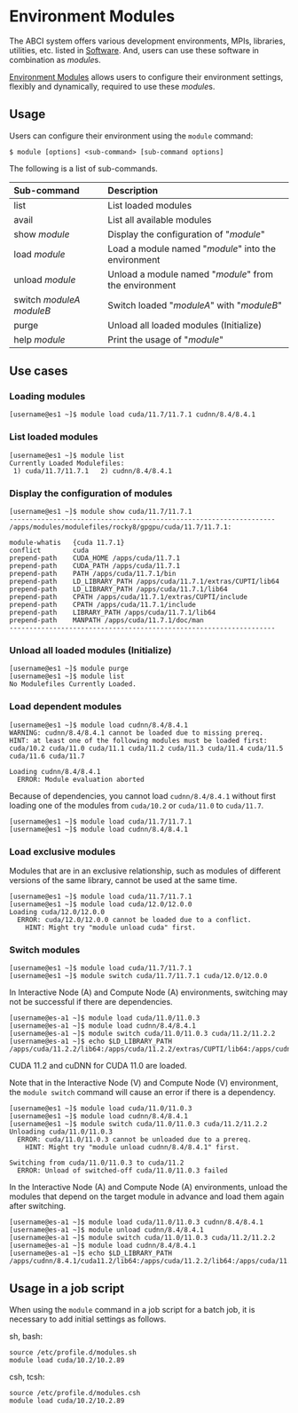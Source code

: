 # Environment Modules

The ABCI system offers various development environments, MPIs, libraries, utilities, etc. listed in [Software](system-overview.md#software). And, users can use these software in combination as *module*s.

[Environment Modules](http://modules.sourceforge.net/) allows users to configure their environment settings, flexibly and dynamically, required to use these *module*s.

## Usage

Users can configure their environment using the `module` command:

```
$ module [options] <sub-command> [sub-command options]
```

The following is a list of sub-commands.

| Sub-command | Description |
|:--|:--|
| list | List loaded modules |
| avail | List all available modules |
| show *module* | Display the configuration of "*module*" |
| load *module* | Load a module named "*module*" into the environment |
| unload *module* | Unload a module named "*module*" from the environment |
| switch *moduleA* *moduleB* | Switch loaded "*moduleA*" with "*moduleB*" |
| purge | Unload all loaded modules (Initialize) |
| help *module* | Print the usage of "*module*" |

## Use cases

### Loading modules

```
[username@es1 ~]$ module load cuda/11.7/11.7.1 cudnn/8.4/8.4.1
```

### List loaded modules

```
[username@es1 ~]$ module list
Currently Loaded Modulefiles:
 1) cuda/11.7/11.7.1   2) cudnn/8.4/8.4.1
```

### Display the configuration of modules

```
[username@es1 ~]$ module show cuda/11.7/11.7.1
-------------------------------------------------------------------
/apps/modules/modulefiles/rocky8/gpgpu/cuda/11.7/11.7.1:

module-whatis   {cuda 11.7.1}
conflict        cuda
prepend-path    CUDA_HOME /apps/cuda/11.7.1
prepend-path    CUDA_PATH /apps/cuda/11.7.1
prepend-path    PATH /apps/cuda/11.7.1/bin
prepend-path    LD_LIBRARY_PATH /apps/cuda/11.7.1/extras/CUPTI/lib64
prepend-path    LD_LIBRARY_PATH /apps/cuda/11.7.1/lib64
prepend-path    CPATH /apps/cuda/11.7.1/extras/CUPTI/include
prepend-path    CPATH /apps/cuda/11.7.1/include
prepend-path    LIBRARY_PATH /apps/cuda/11.7.1/lib64
prepend-path    MANPATH /apps/cuda/11.7.1/doc/man
-------------------------------------------------------------------
```

### Unload all loaded modules (Initialize)

```
[username@es1 ~]$ module purge
[username@es1 ~]$ module list
No Modulefiles Currently Loaded.
```

### Load dependent modules

```
[username@es1 ~]$ module load cudnn/8.4/8.4.1
WARNING: cudnn/8.4/8.4.1 cannot be loaded due to missing prereq.
HINT: at least one of the following modules must be loaded first: cuda/10.2 cuda/11.0 cuda/11.1 cuda/11.2 cuda/11.3 cuda/11.4 cuda/11.5 cuda/11.6 cuda/11.7

Loading cudnn/8.4/8.4.1
  ERROR: Module evaluation aborted
```

Because of dependencies, you cannot load `cudnn/8.4/8.4.1` without first loading one of the modules from `cuda/10.2` or `cuda/11.0` to `cuda/11.7`.

```
[username@es1 ~]$ module load cuda/11.7/11.7.1
[username@es1 ~]$ module load cudnn/8.4/8.4.1
```

### Load exclusive modules

Modules that are in an exclusive relationship, such as modules of different versions of the same library, cannot be used at the same time.

```
[username@es1 ~]$ module load cuda/11.7/11.7.1
[username@es1 ~]$ module load cuda/12.0/12.0.0
Loading cuda/12.0/12.0.0
  ERROR: cuda/12.0/12.0.0 cannot be loaded due to a conflict.
    HINT: Might try "module unload cuda" first.
```

### Switch modules

```
[username@es1 ~]$ module load cuda/11.7/11.7.1
[username@es1 ~]$ module switch cuda/11.7/11.7.1 cuda/12.0/12.0.0
```

In Interactive Node (A) and Compute Node (A) environments, switching may not be successful if there are dependencies.

```
[username@es-a1 ~]$ module load cuda/11.0/11.0.3
[username@es-a1 ~]$ module load cudnn/8.4/8.4.1
[username@es-a1 ~]$ module switch cuda/11.0/11.0.3 cuda/11.2/11.2.2
[username@es-a1 ~]$ echo $LD_LIBRARY_PATH
/apps/cuda/11.2.2/lib64:/apps/cuda/11.2.2/extras/CUPTI/lib64:/apps/cudnn/8.4.1/cuda11.0/lib64
```

CUDA 11.2 and cuDNN for CUDA 11.0 are loaded.

Note that in the Interactive Node (V) and Compute Node (V) environment, the `module switch` command will cause an error if there is a dependency.

```
[username@es1 ~]$ module load cuda/11.0/11.0.3
[username@es1 ~]$ module load cudnn/8.4/8.4.1
[username@es1 ~]$ module switch cuda/11.0/11.0.3 cuda/11.2/11.2.2
Unloading cuda/11.0/11.0.3
  ERROR: cuda/11.0/11.0.3 cannot be unloaded due to a prereq.
    HINT: Might try "module unload cudnn/8.4/8.4.1" first.

Switching from cuda/11.0/11.0.3 to cuda/11.2
  ERROR: Unload of switched-off cuda/11.0/11.0.3 failed
```

In the Interactive Node (A) and Compute Node (A) environments, unload the modules that depend on the target module in advance and load them again after switching.

```
[username@es-a1 ~]$ module load cuda/11.0/11.0.3 cudnn/8.4/8.4.1
[username@es-a1 ~]$ module unload cudnn/8.4/8.4.1
[username@es-a1 ~]$ module switch cuda/11.0/11.0.3 cuda/11.2/11.2.2
[username@es-a1 ~]$ module load cudnn/8.4/8.4.1
[username@es-a1 ~]$ echo $LD_LIBRARY_PATH
/apps/cudnn/8.4.1/cuda11.2/lib64:/apps/cuda/11.2.2/lib64:/apps/cuda/11.2.2/extras/CUPTI/lib64
```

## Usage in a job script

When using the `module` command in a job script for a batch job, it is necessary to add initial settings as follows.

sh, bash:

```
source /etc/profile.d/modules.sh
module load cuda/10.2/10.2.89
```

csh, tcsh:

```
source /etc/profile.d/modules.csh
module load cuda/10.2/10.2.89
```
